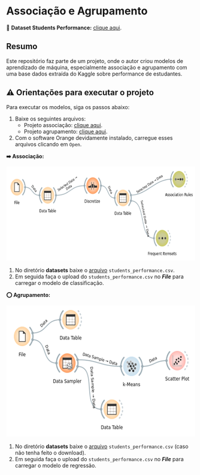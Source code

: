 # Associação e Agrupamento

:game_die: **Dataset Students Performance:** [clique aqui](
https://www.kaggle.com/datasets/spscientist/students-performance-in-exams).

## Resumo

Este repositório faz parte de um projeto, onde o autor criou modelos de aprendizado de máquina, especialmente associação e agrupamento com uma base dados extraída do Kaggle sobre performance de estudantes.

## :warning: Orientações para executar o projeto

Para executar os modelos, siga os passos abaixo:

1. Baixe os seguintes arquivos:
    - Projeto associação: [clique aqui](/associacao_e_agrupamento/modelos/associacao.ows).
    - Projeto agrupamento: [clique aqui](/associacao_e_agrupamento/modelos/agrupamento.ows).
2. Com o software Orange devidamente instalado, carregue esses arquivos clicando em `Open`.

**:arrow_right: Associação:**

<img src="/imgs/projeto_associacao.png" alt="projeto_associacao" width="630" height="250">

1. No diretório **datasets** baixe o [arquivo](/datasets/students_performance.csv) `students_performance.csv`.
2. Em seguida faça o upload do `students_performance.csv` no ***File*** para carregar o modelo de classificação.

**:o: Agrupamento:**

<img src="/imgs/projeto_agrupamento.png" alt="projeto_agrupamento" width="550" height="350">

1. No diretório **datasets** baixe o [arquivo](/datasets/students_performance.csv) `students_performance.csv` (caso não tenha feito o download).
2. Em seguida faça o upload do `students_performance.csv` no ***File*** para carregar o modelo de regressão.
